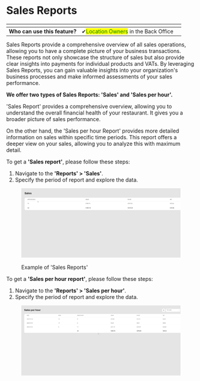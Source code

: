 # Sales Reports

<table data-card-size="large" data-view="cards"><thead><tr><th></th><th></th><th></th></tr></thead><tbody><tr><td><strong>Who can use this feature?</strong></td><td><span data-gb-custom-inline data-tag="emoji" data-code="2714">✔</span><mark style="color:green;">Location Owners</mark> in the Back Office</td><td></td></tr></tbody></table>

Sales Reports provide a comprehensive overview of all sales operations, allowing you to have a complete picture of your business transactions. These reports not only showcase the structure of sales but also provide clear insights into payments for individual products and VATs. By leveraging Sales Reports, you can gain valuable insights into your organization's business processes and make informed assessments of your sales performance.

**We offer two types of Sales Reports: 'Sales' and 'Sales per hour'.**&#x20;

'Sales Report' provides a comprehensive overview, allowing you to understand the overall financial health of your restaurant. It gives you a broader picture of sales performance.

On the other hand, the 'Sales per hour Report' provides more detailed information on sales within specific time periods. This report offers a deeper view on your sales, allowing you to analyze this with maximum detail.

To get a **'Sales report'**, please follow these steps:

1. Navigate to the **'Reports' > 'Sales'**.
2. Specify the period of report and explore the data.

<figure><img src="../.gitbook/assets/sales-reports.jpg" alt=""><figcaption><p>Example of 'Sales Reports'</p></figcaption></figure>

To get a **'Sales per hour report'**, please follow these steps:

1. Navigate to the **'Reports' > 'Sales per hour'**.
2. Specify the period of report and explore the data.

<figure><img src="../.gitbook/assets/sales-rer-hour (1).jpg" alt=""><figcaption></figcaption></figure>
